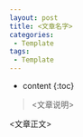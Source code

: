 ```yaml
---
layout: post
title: <文章名字>
categories: 
 - Template
tags:
 - Template
---
```


* content
{:toc}

> <文章说明>




<文章正文>



